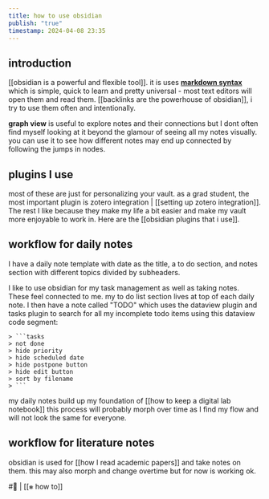 ```yaml
---
title: how to use obsidian
publish: "true"
timestamp: 2024-04-08 23:35
---
```

## introduction
[[obsidian is a powerful and flexible tool]]. it is uses [**markdown syntax**](https://publish.obsidian.md/hub/04+-+Guides%2C+Workflows%2C+%26+Courses/Guides/Markdown+Syntax) which is simple, quick to learn and pretty universal - most text editors will open them and read them. [[backlinks are the powerhouse of obsidian]], i try to use them often and intentionally.

**graph view** is useful to explore notes and their connections but I dont often find myself looking at it beyond the glamour of seeing all my notes visually. you can use it to see how different notes may end up connected by following the jumps in nodes. 
## plugins I use
most of these are just for personalizing your vault. as a grad student, the most important plugin is zotero integration | [[setting up zotero integration]]. The rest I like because they make my life a bit easier and make my vault more enjoyable to work in. Here are the [[obsidian plugins that i use]]. 
## workflow for daily notes
I have a daily note template with date as the title, a to do section, and notes section with different topics divided by subheaders. 

I like to use obsidian for my task management as well as taking notes. These feel connected to me. my to do list section lives at top of each daily note. I then have a note called "TODO" which uses the dataview plugin and tasks plugin to search for all my incomplete todo items using this dataview code segment:
```
> ```tasks
> not done
> hide priority
> hide scheduled date
> hide postpone button
> hide edit button
> sort by filename
> ```
```

my daily notes build up my foundation of [[how to keep a digital lab notebook]] this process will probably morph over time as I find my flow and will not look the same for everyone. 

## workflow for literature notes
obsidian is used for [[how I read academic papers]] and take notes on them. this may also morph and change overtime but for now is working ok. 

#🐛 | [[⨳ how to]]
